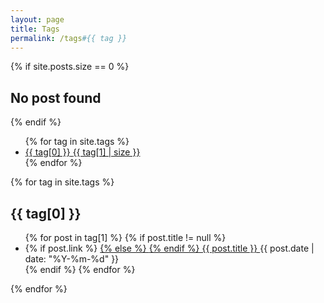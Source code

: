 ```yaml
---
layout: page
title: Tags
permalink: /tags#{{ tag }}
---
```


{% if site.posts.size == 0 %}
  <h2>No post found</h2>
{% endif %}

<div class="tags">
  <ul class="label">
    {% for tag in site.tags %}
    <li>
      <a href="#{{ tag[0] }}">
        <span>{{ tag[0] }}</span>
        <span class="count">{{ tag[1] | size }}</span>
      </a>
    </li>
    {% endfor %}
  </ul>

  {% for tag in site.tags %}
    <h2 id="{{ tag[0] }}">
      {{ tag[0] }}
    </h2>
    <ul class="tag">
      {% for post in tag[1] %}
        {% if post.title != null %}
          <li>
            {% if post.link %}
              <a href="{{ post.link }}">
            {% else %}
              <a href="{{ site.baseurl }}{{ post.url }}">
            {% endif %}
                {{ post.title }}
              </a>
              <time>{{ post.date | date: "%Y-%m-%d" }}</time>
          </li>
        {% endif %}
      {% endfor %}
    </ul>
  {% endfor %}
</div>
